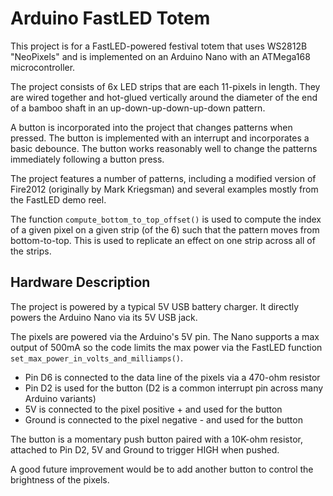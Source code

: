 # Arduino FastLED Totem

This project is for a FastLED-powered festival totem that uses WS2812B "NeoPixels" and is implemented on an Arduino Nano with an ATMega168 microcontroller.

The project consists of 6x LED strips that are each 11-pixels in length. They are wired together and hot-glued vertically around the diameter of the end of a bamboo shaft in an up-down-up-down-up-down pattern.

A button is incorporated into the project that changes patterns when pressed. The button is implemented with an interrupt and incorporates a basic debounce. The button works reasonably well to change the patterns immediately following a button press.

The project features a number of patterns, including a modified version of Fire2012 (originally by Mark Kriegsman) and several examples mostly from the FastLED demo reel.

The function `compute_bottom_to_top_offset()` is used to compute the index of a given pixel on a given strip (of the 6) such that the pattern moves from bottom-to-top. This is used to replicate an effect on one strip across all of the strips.

## Hardware Description

The project is powered by a typical 5V USB battery charger. It directly powers the Arduino Nano via its 5V USB jack.

The pixels are powered via the Arduino's 5V pin. The Nano supports a max output of 500mA so the code limits the max power via the FastLED function `set_max_power_in_volts_and_milliamps()`.

* Pin D6 is connected to the data line of the pixels via a 470-ohm resistor
* Pin D2 is used for the button (D2 is a common interrupt pin across many Arduino variants)
* 5V is connected to the pixel positive + and used for the button
* Ground is connected to the pixel negative - and used for the button

The button is a momentary push button paired with a 10K-ohm resistor, attached to Pin D2, 5V and Ground to trigger HIGH when pushed.

A good future improvement would be to add another button to control the brightness of the pixels.
